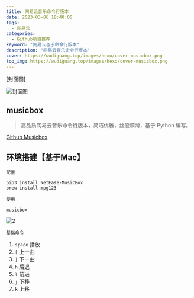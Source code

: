 ```yaml
---
title: 网易云音乐命令行版本
date: 2023-03-06 18:40:00
tags: 
  - 网易云
categories: 
  - Github项目推荐
keyword: "网易云音乐命令行版本"
description: "网易云音乐命令行版本"
cover: https://wudiguang.top/images/hexo/cover-musicbox.png
top_img: https://wudiguang.top/images/hexo/cover-musicbox.png
---
```


[封面图]

![封面图](https://wudiguang.top/images/hexo/musicbox_1.png)

## musicbox
> 高品质网易云音乐命令行版本，简洁优雅，丝般顺滑，基于 Python 编写。

[Github Musicbox](https://github.com/darknessomi/musicbox)

## 环境搭建【基于Mac】

`配置`

```shell
pip3 install NetEase-MusicBox
brew install mpg123
```

`使用`

```shell
musicbox
```

![2](https://wudiguang.top/images/hexo/musicbox_2.png)

`基础命令`

1. `space` 播放
2. `[` 上一曲
3. `]` 下一曲
4. `h` 后退
5. `l` 前进
6. `j` 下移
7. `k` 上移